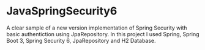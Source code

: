 # JavaSpringSecurity6
A clear sample of a new version implementation of Spring Security with basic authentiction using JpaRepository. In this project I used Spring, Spring Boot 3, Spring Security 6, JpaRepository and H2 Database.
